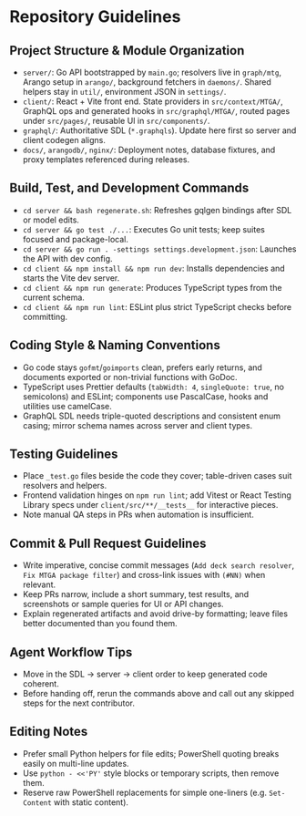 # Repository Guidelines

## Project Structure & Module Organization
- `server/`: Go API bootstrapped by `main.go`; resolvers live in `graph/mtg`, Arango setup in `arango/`, background fetchers in `daemons/`. Shared helpers stay in `util/`, environment JSON in `settings/`.
- `client/`: React + Vite front end. State providers in `src/context/MTGA/`, GraphQL ops and generated hooks in `src/graphql/MTGA/`, routed pages under `src/pages/`, reusable UI in `src/components/`.
- `graphql/`: Authoritative SDL (`*.graphqls`). Update here first so server and client codegen aligns.
- `docs/`, `arangodb/`, `nginx/`: Deployment notes, database fixtures, and proxy templates referenced during releases.

## Build, Test, and Development Commands
- `cd server && bash regenerate.sh`: Refreshes gqlgen bindings after SDL or model edits.
- `cd server && go test ./...`: Executes Go unit tests; keep suites focused and package-local.
- `cd server && go run . -settings settings.development.json`: Launches the API with dev config.
- `cd client && npm install && npm run dev`: Installs dependencies and starts the Vite dev server.
- `cd client && npm run generate`: Produces TypeScript types from the current schema.
- `cd client && npm run lint`: ESLint plus strict TypeScript checks before committing.

## Coding Style & Naming Conventions
- Go code stays `gofmt`/`goimports` clean, prefers early returns, and documents exported or non-trivial functions with GoDoc.
- TypeScript uses Prettier defaults (`tabWidth: 4`, `singleQuote: true`, no semicolons) and ESLint; components use PascalCase, hooks and utilities use camelCase.
- GraphQL SDL needs triple-quoted descriptions and consistent enum casing; mirror schema names across server and client types.

## Testing Guidelines
- Place `_test.go` files beside the code they cover; table-driven cases suit resolvers and helpers.
- Frontend validation hinges on `npm run lint`; add Vitest or React Testing Library specs under `client/src/**/__tests__` for interactive pieces.
- Note manual QA steps in PRs when automation is insufficient.

## Commit & Pull Request Guidelines
- Write imperative, concise commit messages (`Add deck search resolver`, `Fix MTGA package filter`) and cross-link issues with `(#NN)` when relevant.
- Keep PRs narrow, include a short summary, test results, and screenshots or sample queries for UI or API changes.
- Explain regenerated artifacts and avoid drive-by formatting; leave files better documented than you found them.

## Agent Workflow Tips
- Move in the SDL -> server -> client order to keep generated code coherent.
- Before handing off, rerun the commands above and call out any skipped steps for the next contributor.

## Editing Notes
- Prefer small Python helpers for file edits; PowerShell quoting breaks easily on multi-line updates.
- Use `python - <<'PY'` style blocks or temporary scripts, then remove them.
- Reserve raw PowerShell replacements for simple one-liners (e.g. `Set-Content` with static content).

